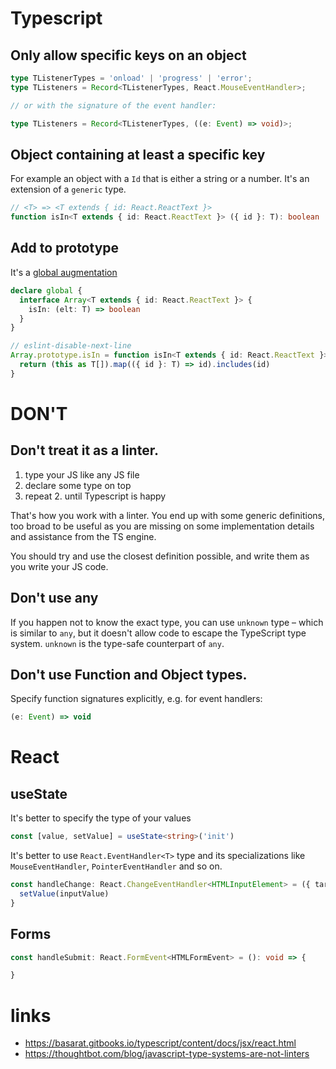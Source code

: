 # Typescript

## Only allow specific keys on an object

``` typescript
type TListenerTypes = 'onload' | 'progress' | 'error';
type TListeners = Record<TListenerTypes, React.MouseEventHandler>;

// or with the signature of the event handler:

type TListeners = Record<TListenerTypes, ((e: Event) => void)>;
```

## Object containing at least a specific key

For example an object with a `Id` that is either a string or a number.
It's an extension of a `generic` type. 

```typescript
// <T> => <T extends { id: React.ReactText }>
function isIn<T extends { id: React.ReactText }> ({ id }: T): boolean
```

## Add to prototype

It's a [global augmentation](https://www.typescriptlang.org/docs/handbook/declaration-merging.html#global-augmentation)


```typescript
declare global {
  interface Array<T extends { id: React.ReactText }> {
    isIn: (elt: T) => boolean
  }
}

// eslint-disable-next-line
Array.prototype.isIn = function isIn<T extends { id: React.ReactText }> ({ id }: T): boolean {
  return (this as T[]).map(({ id }: T) => id).includes(id)
}
```

# DON'T

## Don't treat it as a linter.
  1. type your JS like any JS file
  2. declare some type on top
  3. repeat 2. until Typescript is happy

That's how you work with a linter. You end up with some generic definitions, too broad to be useful as you are missing on some implementation details and assistance from the TS engine.

You should try and use the closest definition possible, and write them as you write your JS code.

## Don't use any
If you happen not to know the exact type, you can use `unknown` type – which is similar to `any`, but it doesn't allow code to escape the TypeScript type system.
`unknown` is the type-safe counterpart of `any`.

## Don't use Function and Object types.
Specify function signatures explicitly, e.g. for event handlers:
``` typescript
(e: Event) => void
```

# React 

## useState
It's better to specify the type of your values
``` typescript
const [value, setValue] = useState<string>('init')
```

It's better to use `React.EventHandler<T>` type and its specializations like `MouseEventHandler`, `PointerEventHandler` and so on.
``` typescript
const handleChange: React.ChangeEventHandler<HTMLInputElement> = ({ target: { value: inputValue } }): void => {
  setValue(inputValue)
}
```

## Forms

``` typescript
const handleSubmit: React.FormEvent<HTMLFormEvent> = (): void => {

}

```

# links
  * https://basarat.gitbooks.io/typescript/content/docs/jsx/react.html
  * https://thoughtbot.com/blog/javascript-type-systems-are-not-linters 